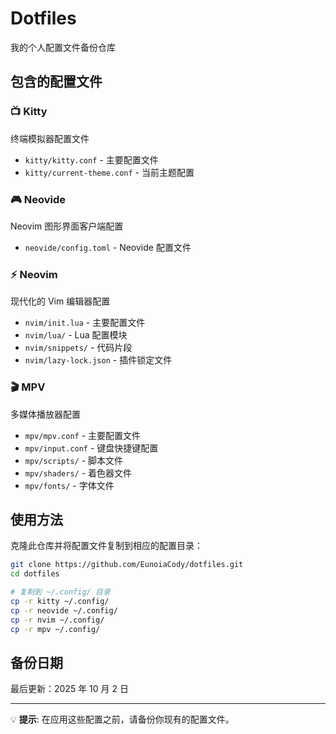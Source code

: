# Dotfiles

我的个人配置文件备份仓库

## 包含的配置文件

### 📺 Kitty

终端模拟器配置文件

- `kitty/kitty.conf` - 主要配置文件
- `kitty/current-theme.conf` - 当前主题配置

### 🎮 Neovide

Neovim 图形界面客户端配置

- `neovide/config.toml` - Neovide 配置文件

### ⚡ Neovim

现代化的 Vim 编辑器配置

- `nvim/init.lua` - 主要配置文件
- `nvim/lua/` - Lua 配置模块
- `nvim/snippets/` - 代码片段
- `nvim/lazy-lock.json` - 插件锁定文件

### 🎬 MPV

多媒体播放器配置

- `mpv/mpv.conf` - 主要配置文件
- `mpv/input.conf` - 键盘快捷键配置
- `mpv/scripts/` - 脚本文件
- `mpv/shaders/` - 着色器文件
- `mpv/fonts/` - 字体文件

## 使用方法

克隆此仓库并将配置文件复制到相应的配置目录：

```bash
git clone https://github.com/EunoiaCody/dotfiles.git
cd dotfiles

# 复制到 ~/.config/ 目录
cp -r kitty ~/.config/
cp -r neovide ~/.config/
cp -r nvim ~/.config/
cp -r mpv ~/.config/
```

## 备份日期

最后更新：2025 年 10 月 2 日

---

💡 **提示**: 在应用这些配置之前，请备份你现有的配置文件。
